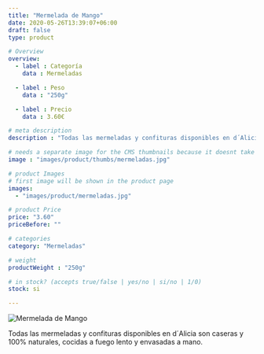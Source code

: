 ```yaml
---
title: "Mermelada de Mango"
date: 2020-05-26T13:39:07+06:00
draft: false
type: product

# Overview
overview:
  - label : Categoría
    data : Mermeladas

  - label : Peso
    data : "250g"

  - label : Precio
    data : 3.60€

# meta description
description : "Todas las mermeladas y confituras disponibles en d´Alicia son caseras y 100% naturales, cocidas a fuego lento y envasadas a mano."

# needs a separate image for the CMS thumbnails because it doesnt take arrays (slideshow images)
image : "images/product/thumbs/mermeladas.jpg"

# product Images
# first image will be shown in the product page
images:
  - "images/product/mermeladas.jpg"

# product Price
price: "3.60"
priceBefore: ""

# categories
category: "Mermeladas"

# weight
productWeight : "250g"

# in stock? (accepts true/false | yes/no | si/no | 1/0)
stock: si

---
```

![Mermelada de Mango](/images/product/mermeladas.jpg "Mermelada de Mango")

Todas las mermeladas y confituras disponibles en d´Alicia son caseras y 100% naturales, cocidas a fuego lento y envasadas a mano.

